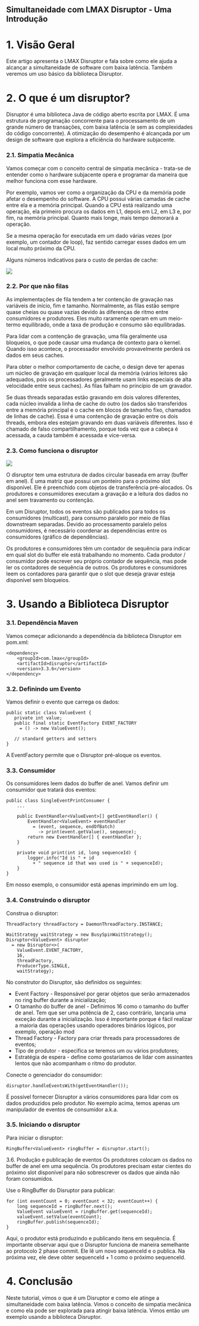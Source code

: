 ## Simultaneidade com LMAX Disruptor - Uma Introdução

# 1. Visão Geral
Este artigo apresenta o LMAX Disruptor e fala sobre como ele ajuda a alcançar a simultaneidade de software com baixa latência. Também veremos um uso básico da biblioteca Disruptor.

# 2. O que é um disruptor?
Disruptor é uma biblioteca Java de código aberto escrita por LMAX. É uma estrutura de programação concorrente para o processamento de um grande número de transações, com baixa latência (e sem as complexidades do código concorrente). A otimização do desempenho é alcançada por um design de software que explora a eficiência do hardware subjacente.

### 2.1. Simpatia Mecânica
Vamos começar com o conceito central de simpatia mecânica - trata-se de entender como o hardware subjacente opera e programar da maneira que melhor funciona com esse hardware.

Por exemplo, vamos ver como a organização da CPU e da memória pode afetar o desempenho do software. A CPU possui várias camadas de cache entre ela e a memória principal. Quando a CPU está realizando uma operação, ela primeiro procura os dados em L1, depois em L2, em L3 e, por fim, na memória principal. Quanto mais longe, mais tempo demorará a operação.

Se a mesma operação for executada em um dado várias vezes (por exemplo, um contador de loop), faz sentido carregar esses dados em um local muito próximo da CPU.

Alguns números indicativos para o custo de perdas de cache:

<img src="cpu.png">
     
### 2.2. Por que não filas
As implementações de fila tendem a ter contenção de gravação nas variáveis ​​de início, fim e tamanho. Normalmente, as filas estão sempre quase cheias ou quase vazias devido às diferenças de ritmo entre consumidores e produtores. Eles muito raramente operam em um meio-termo equilibrado, onde a taxa de produção e consumo são equilibradas.

Para lidar com a contenção de gravação, uma fila geralmente usa bloqueios, o que pode causar uma mudança de contexto para o kernel. Quando isso acontece, o processador envolvido provavelmente perderá os dados em seus caches.

Para obter o melhor comportamento de cache, o design deve ter apenas um núcleo de gravação em qualquer local da memória (vários leitores são adequados, pois os processadores geralmente usam links especiais de alta velocidade entre seus caches). As filas falham no princípio de um gravador.

Se duas threads separadas estão gravando em dois valores diferentes, cada núcleo invalida a linha de cache do outro (os dados são transferidos entre a memória principal e o cache em blocos de tamanho fixo, chamados de linhas de cache). Essa é uma contenção de gravação entre os dois threads, embora eles estejam gravando em duas variáveis diferentes. Isso é chamado de falso compartilhamento, porque toda vez que a cabeça é acessada, a cauda também é acessada e vice-versa. 
     
### 2.3. Como funciona o disruptor

<img src="cpu2.png">
          
O disruptor tem uma estrutura de dados circular baseada em array (buffer em anel). É uma matriz que possui um ponteiro para o próximo slot disponível. Ele é preenchido com objetos de transferência pré-alocados. Os produtores e consumidores executam a gravação e a leitura dos dados no anel sem travamento ou contenção.

Em um Disruptor, todos os eventos são publicados para todos os consumidores (multicast), para consumo paralelo por meio de filas downstream separadas. Devido ao processamento paralelo pelos consumidores, é necessário coordenar as dependências entre os consumidores (gráfico de dependências).

Os produtores e consumidores têm um contador de sequência para indicar em qual slot do buffer ele está trabalhando no momento. Cada produtor / consumidor pode escrever seu próprio contador de sequência, mas pode ler os contadores de sequência de outros. Os produtores e consumidores leem os contadores para garantir que o slot que deseja gravar esteja disponível sem bloqueios.

# 3. Usando a Biblioteca Disruptor
### 3.1. Dependência Maven
Vamos começar adicionando a dependência da biblioteca Disruptor em pom.xml:      
```
<dependency>
    <groupId>com.lmax</groupId>
    <artifactId>disruptor</artifactId>
    <version>3.3.6</version>
</dependency>          
```
### 3.2. Definindo um Evento
Vamos definir o evento que carrega os dados:

 ```
 public static class ValueEvent {
    private int value;
    public final static EventFactory EVENT_FACTORY 
      = () -> new ValueEvent();

    // standard getters and setters
}         
 ```
 A EventFactory permite que o Disruptor pré-aloque os eventos.
 
### 3.3. Consumidor
Os consumidores leem dados do buffer de anel. Vamos definir um consumidor que tratará dos eventos:

```
public class SingleEventPrintConsumer {
    ...

    public EventHandler<ValueEvent>[] getEventHandler() {
        EventHandler<ValueEvent> eventHandler 
          = (event, sequence, endOfBatch) 
            -> print(event.getValue(), sequence);
        return new EventHandler[] { eventHandler };
    }
 
    private void print(int id, long sequenceId) {
        logger.info("Id is " + id 
          + " sequence id that was used is " + sequenceId);
    }
}
```

Em nosso exemplo, o consumidor está apenas imprimindo em um log.

### 3.4. Construindo o disruptor
Construa o disruptor:

```
ThreadFactory threadFactory = DaemonThreadFactory.INSTANCE;

WaitStrategy waitStrategy = new BusySpinWaitStrategy();
Disruptor<ValueEvent> disruptor 
  = new Disruptor<>(
    ValueEvent.EVENT_FACTORY, 
    16, 
    threadFactory, 
    ProducerType.SINGLE, 
    waitStrategy);
```

No construtor do Disruptor, são definidos os seguintes:

- Event Factory - Responsável por gerar objetos que serão armazenados no ring buffer durante a inicialização;
- O tamanho do buffer de anel - Definimos 16 como o tamanho do buffer de anel. Tem que ser uma potência de 2, caso contrário, lançaria uma exceção durante a inicialização. Isso é importante porque é fácil realizar a maioria das operações usando operadores binários lógicos, por exemplo, operação mod
- Thread Factory - Factory para criar threads para processadores de eventos;
- Tipo de produtor - especifica se teremos um ou vários produtores;
- Estratégia de espera - define como gostaríamos de lidar com assinantes lentos que não acompanham o ritmo do produtor.

Conecte o gerenciador do consumidor:

```
disruptor.handleEventsWith(getEventHandler());
```

É possível fornecer Disruptor a vários consumidores para lidar com os dados produzidos pelo produtor. No exemplo acima, temos apenas um manipulador de eventos de consumidor a.k.a.

### 3.5. Iniciando o disruptor
Para iniciar o disruptor:

```
RingBuffer<ValueEvent> ringBuffer = disruptor.start();
```

3.6. Produção e publicação de eventos
Os produtores colocam os dados no buffer de anel em uma sequência. Os produtores precisam estar cientes do próximo slot disponível para não sobrescrever os dados que ainda não foram consumidos.

Use o RingBuffer do Disruptor para publicar:

```
for (int eventCount = 0; eventCount < 32; eventCount++) {
    long sequenceId = ringBuffer.next();
    ValueEvent valueEvent = ringBuffer.get(sequenceId);
    valueEvent.setValue(eventCount);
    ringBuffer.publish(sequenceId);
}
```

Aqui, o produtor está produzindo e publicando itens em sequência. É importante observar aqui que o Disruptor funciona de maneira semelhante ao protocolo 2 phase commit. Ele lê um novo sequenceId e o publica. Na próxima vez, ele deve obter sequenceId + 1 como o próximo sequenceId.

# 4. Conclusão
Neste tutorial, vimos o que é um Disruptor e como ele atinge a simultaneidade com baixa latência. Vimos o conceito de simpatia mecânica e como ela pode ser explorada para atingir baixa latência. Vimos então um exemplo usando a biblioteca Disruptor.    
  
          
 
